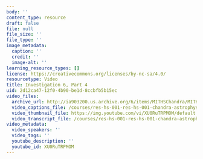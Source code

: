 ```yaml
---
body: ''
content_type: resource
draft: false
file: null
file_size: ''
file_type: ''
image_metadata:
  caption: ''
  credit: ''
  image-alt: ''
learning_resource_types: []
license: https://creativecommons.org/licenses/by-nc-sa/4.0/
resourcetype: Video
title: Investigation 6, Part 4
uid: 2d12ca47-12f0-4b90-be1d-8ccbfb5b15ec
video_files:
  archive_url: http://ia903200.us.archive.org/6/items/MITHSChandra/MITHS_chandra_6_04_300k.mp4
  video_captions_file: /courses/res-hs-001-res-hs-001-chandra-astrophysics-institute/XU0RuTRPMOM_captions.webvtt
  video_thumbnail_file: https://img.youtube.com/vi/XU0RuTRPMOM/default.jpg
  video_transcript_file: /courses/res-hs-001-res-hs-001-chandra-astrophysics-institute/XU0RuTRPMOM_transcript.pdf
video_metadata:
  video_speakers: ''
  video_tags: ''
  youtube_description: ''
  youtube_id: XU0RuTRPMOM
---
```

